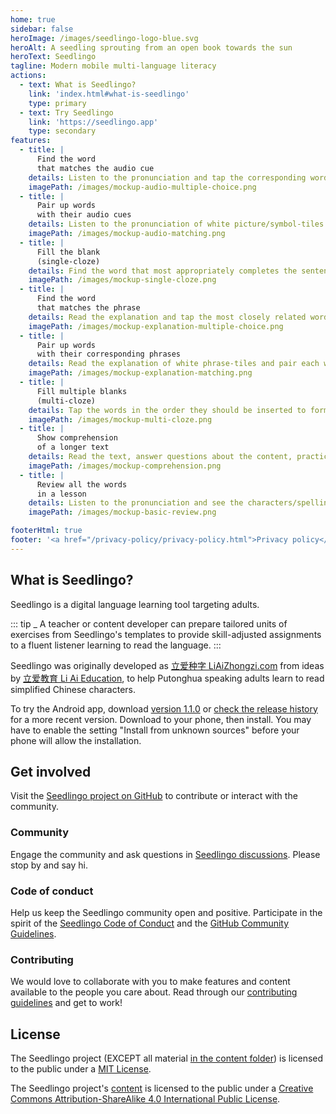```yaml
---
home: true
sidebar: false
heroImage: /images/seedlingo-logo-blue.svg
heroAlt: A seedling sprouting from an open book towards the sun
heroText: Seedlingo
tagline: Modern mobile multi-language literacy
actions:
  - text: What is Seedlingo?
    link: 'index.html#what-is-seedlingo'
    type: primary
  - text: Try Seedlingo
    link: 'https://seedlingo.app'
    type: secondary
features:
  - title: |
      Find the word
      that matches the audio cue
    details: Listen to the pronunciation and tap the corresponding word-tile among multiple alternatives
    imagePath: /images/mockup-audio-multiple-choice.png
  - title: |
      Pair up words
      with their audio cues
    details: Listen to the pronunciation of white picture/symbol-tiles and pair each with their corresponding blue word-tile
    imagePath: /images/mockup-audio-matching.png
  - title: |
      Fill the blank
      (single-cloze)
    details: Find the word that most appropriately completes the sentence among multiple alternatives
    imagePath: /images/mockup-single-cloze.png
  - title: |
      Find the word
      that matches the phrase
    details: Read the explanation and tap the most closely related word-tile among multiple alternatives
    imagePath: /images/mockup-explanation-multiple-choice.png
  - title: |
      Pair up words
      with their corresponding phrases
    details: Read the explanation of white phrase-tiles and pair each with their corresponding blue word-tile
    imagePath: /images/mockup-explanation-matching.png
  - title: |
      Fill multiple blanks
      (multi-cloze)
    details: Tap the words in the order they should be inserted to form the most comprehensible sentence
    imagePath: /images/mockup-multi-cloze.png
  - title: |
      Show comprehension
      of a longer text
    details: Read the text, answer questions about the content, practice words that are new to the lesson, then review the text.
    imagePath: /images/mockup-comprehension.png
  - title: |
      Review all the words
      in a lesson
    details: Listen to the pronunciation and see the characters/spelling of all the words in a lesson, one after the other
    imagePath: /images/mockup-basic-review.png

footerHtml: true
footer: '<a href="/privacy-policy/privacy-policy.html">Privacy policy</a><br/><br/><a href="https://nodepa.org">Copyright &copy; 2019-2024 Norwegian Development Partners</a>'
---
```


## What is Seedlingo?

Seedlingo is a digital language learning tool targeting adults.

::: tip _
A teacher or content developer
can prepare tailored units of exercises
from Seedlingo's templates
to provide skill-adjusted assignments
to a fluent listener
learning to read the language.
:::

Seedlingo was originally developed as
[立爱种字 LiAiZhongzi.com](https://liaizhongzi.com)
from ideas by [立爱教育 Li Ai Education](https://liaieducation.com),
to help Putonghua speaking adults
learn to read simplified Chinese characters.

To try the Android app, download [version 1.1.0](
  https://github.com/nodepa/seedlingo/releases/download/v1.1.0/seedlingo_v1.1.0_33.apk)
or [check the release history](https://github.com/nodepa/seedlingo/releases)
for a more recent version.
Download to your phone, then install.
You may have to enable the setting "Install from unknown sources"
before your phone will allow the installation.

## Get involved

Visit the [Seedlingo project on GitHub](https://github.com/nodepa/seedlingo)
to contribute or interact with the community.

### Community

Engage the community and ask questions
in [Seedlingo discussions](https://github.com/nodepa/seedlingo/discussions).
Please stop by and say hi.

### Code of conduct

Help us keep the Seedlingo community open and positive.
Participate in the spirit of the
[Seedlingo Code of Conduct](
  https://github.com/nodepa/seedlingo/blob/main/.github/CODE_OF_CONDUCT.md)
and the [GitHub Community Guidelines](
https://docs.github.com/en/github/site-policy/github-community-guidelines).

### Contributing

We would love to collaborate with you
to make features and content available to the people you care about.
Read through our [contributing guidelines](
  https://github.com/nodepa/seedlingo/blob/main/.github/CONTRIBUTING.md)
and get to work!

## License

The Seedlingo project
(EXCEPT all material [in the content folder](
  https://github.com/nodepa/seedlingo/tree/main/content/))
is licensed to the public under a [MIT License](
  https://github.com/nodepa/seedlingo/blob/main/LICENSE.md).

The Seedlingo project's [content](
  https://github.com/nodepa/seedlingo/tree/main/content/)
is licensed to the public under a
[Creative Commons Attribution-ShareAlike 4.0 International Public License](
https://github.com/nodepa/seedlingo/blob/main/content/LICENSE.md).
